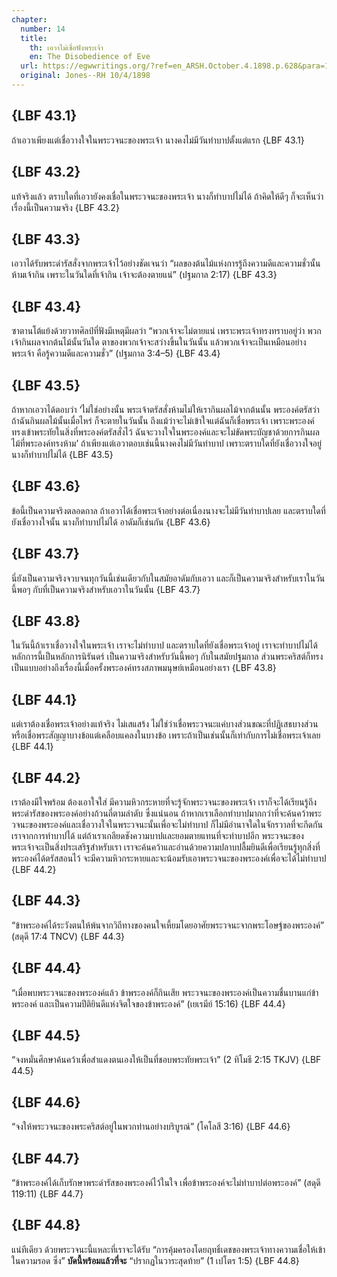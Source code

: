 ```yaml
---
chapter:
  number: 14
  title:
    th: เอวาไม่เชื่อฟังพระเจ้า
    en: The Disobedience of Eve
  url: https://egwwritings.org/?ref=en_ARSH.October.4.1898.p.628&para=1062.2719
  original: Jones--RH 10/4/1898
---
```


## {LBF 43.1}

ถ้าเอวาเพียงแต่เชื่อวางใจในพระวจนะของพระเจ้า นางคงไม่มีวันทำบาปตั้งแต่แรก {LBF 43.1}

## {LBF 43.2}

แท้จริงแล้ว ตราบใดที่เอวายังคงเชื่อในพระวจนะของพระเจ้า นางก็ทำบาปไม่ได้ ถ้าคิดให้ดีๆ ก็จะเห็นว่าเรื่องนี้เป็นความจริง {LBF 43.2}

## {LBF 43.3}

เอวาได้รับพระดำรัสสั่งจากพระเจ้าไว้อย่างชัดเจนว่า “ผลของต้นไม้แห่งการรู้ถึงความดีและความชั่วนั้น ห้ามเจ้ากิน เพราะในวันใดที่เจ้ากิน เจ้าจะต้องตายแน่” (ปฐมกาล 2:17) {LBF 43.3}

## {LBF 43.4}

ซาตานโต้แย้งด้วยวาทศิลป์ที่ฟังมีเหตุมีผลว่า “พวกเจ้าจะไม่ตายแน่ เพราะพระเจ้าทรงทราบอยู่ว่า พวกเจ้ากินผลจากต้นไม้นั้นวันใด ตาของพวกเจ้าจะสว่างขึ้นในวันนั้น แล้วพวกเจ้าจะเป็นเหมือนอย่างพระเจ้า คือรู้ความดีและความชั่ว” (ปฐมกาล 3:4–5) {LBF 43.4}

## {LBF 43.5}

ถ้าหากเอวาได้ตอบว่า ‘ไม่ใช่อย่างนั้น พระเจ้าตรัสสั่งห้ามไม่ให้เรากินผลไม้จากต้นนั้น พระองค์ตรัสว่า ถ้าฉันกินผลไม้นั้นเมื่อไหร่ ก็จะตายในวันนั้น ถึงแม้ว่าจะไม่เข้าใจแต่ฉันก็เชื่อพระเจ้า เพราะพระองค์ทรงเข้าพระทัยในสิ่งที่พระองค์ตรัสสั่งไว้ ฉันจะวางใจในพระองค์และจะไม่ขัดพระบัญชาด้วยการกินผลไม้ที่พระองค์ทรงห้าม’ ถ้าเพียงแต่เอวาตอบเช่นนี้นางคงไม่มีวันทำบาป เพราะตราบใดที่ยังเชื่อวางใจอยู่นางก็ทำบาปไม่ได้ {LBF 43.5}

## {LBF 43.6}

ข้อนี้เป็นความจริงตลอดกาล ถ้าเอวาได้เชื่อพระเจ้าอย่างต่อเนื่องนางจะไม่มีวันทำบาปเลย และตราบใดที่ยังเชื่อวางใจนั้น นางก็ทำบาปไม่ได้ อาดัมก็เช่นกัน {LBF 43.6}

## {LBF 43.7}

นี่ยังเป็นความจริงจวบจนทุกวันนี้เช่นเดียวกับในสมัยอาดัมกับเอวา และก็เป็นความจริงสำหรับเราในวันนี้พอๆ กับที่เป็นความจริงสำหรับเอวาในวันนั้น {LBF 43.7}

## {LBF 43.8}

ในวันนี้ถ้าเราเชื่อวางใจในพระเจ้า เราจะไม่ทำบาป และตราบใดที่ยังเชื่อพระเจ้าอยู่ เราจะทำบาปไม่ได้ หลักการนี้เป็นหลักการนิรันดร์ เป็นความจริงสำหรับวันนี้พอๆ กับในสมัยปฐมกาล ส่วนพระคริสต์ก็ทรงเป็นแบบอย่างถึงเรื่องนี้เมื่อครั้งพระองค์ทรงสภาพมนุษย์เหมือนอย่างเรา {LBF 43.8}

## {LBF 44.1}

แต่เราต้องเชื่อพระเจ้าอย่างแท้จริง ไม่เสแสร้ง ไม่ใช่ว่าเชื่อพระวจนะแค่บางส่วนขณะที่ปฏิเสธบางส่วน หรือเชื่อพระสัญญาบางข้อแต่เคลือบแคลงในบางข้อ เพราะถ้าเป็นเช่นนั้นก็เท่ากับการไม่เชื่อพระเจ้าเลย {LBF 44.1}

## {LBF 44.2}

เราต้องมีใจพร้อม ต้องเอาใจใส่ มีความหิวกระหายที่จะรู้จักพระวจนะของพระเจ้า เราก็จะได้เรียนรู้ถึงพระดำรัสของพระองค์อย่างถ้วนถี่ตามลำดับ ซึ่งแน่นอน ถ้าหากเราเลือกทำบาปมากกว่าที่จะค้นคว้าพระวจนะของพระองค์และเชื่อวางใจในพระวจนะนั้นเพื่อจะไม่ทำบาป ก็ไม่มีอำนาจใดในจักรวาลที่จะกีดกันเราจากการทำบาปได้ แต่ถ้าเราเกลียดชังความบาปและยอมตายแทนที่จะทำบาปอีก พระวจนะของพระเจ้าจะเป็นสิ่งประเสริฐสำหรับเรา เราจะค้นคว้าและอ่านด้วยความปลาบปลื้มยินดีเพื่อเรียนรู้ทุกสิ่งที่พระองค์ได้ตรัสสอนไว้ จะมีความหิวกระหายและจะน้อมรับเอาพระวจนะของพระองค์เพื่อจะได้ไม่ทำบาป {LBF 44.2}

## {LBF 44.3}

“ข้าพระองค์ได้ระวังตนให้พ้นจากวิถีทางของคนใจเหี้ยมโดยอาศัยพระวจนะจากพระโอษฐ์ของพระองค์” (สดุดี 17:4 TNCV) {LBF 44.3}

## {LBF 44.4}

“เมื่อพบพระวจนะของพระองค์แล้ว ข้าพระองค์ก็กินเสีย พระวจนะของพระองค์เป็นความชื่นบานแก่ข้าพระองค์ และเป็นความปีติยินดีแห่งจิตใจของข้าพระองค์” (เยเรมีย์ 15:16) {LBF 44.4}

## {LBF 44.5}

“จงหมั่นศึกษาค้นคว้าเพื่อสำแดงตนเองให้เป็นที่ชอบพระทัยพระเจ้า” (2 ทิโมธี 2:15 TKJV) {LBF 44.5}

## {LBF 44.6}

“จงให้พระวจนะของพระคริสต์อยู่ในพวกท่านอย่างบริบูรณ์” (โคโลสี 3:16) {LBF 44.6}

## {LBF 44.7}

“ข้าพระองค์ได้เก็บรักษาพระดำรัสของพระองค์ไว้ในใจ เพื่อข้าพระองค์จะไม่ทำบาปต่อพระองค์” (สดุดี 119:11) {LBF 44.7}

## {LBF 44.8}

แน่ทีเดียว ด้วยพระวจนะนี้แหละที่เราจะได้รับ “การคุ้มครองโดยฤทธิ์เดชของพระเจ้าทางความเชื่อให้เข้าในความรอด ซึ่ง” **บัดนี้พร้อมแล้วที่จะ** “ปรากฏในวาระสุดท้าย” (1 เปโตร 1:5) {LBF 44.8}
